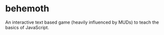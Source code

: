 # behemoth

An interactive text based game (heavily influenced by MUDs) to teach the basics of JavaScript.
